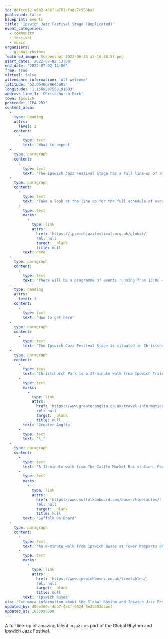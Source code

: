 ```yaml
---
id: d8fcce12-e0b2-406f-a782-fa8c7c558ba3
published: false
blueprint: events
title: 'Ipswich Jazz Festival Stage (Duplicated)'
event_categories:
  - community
  - festival
  - music
organisers:
  - global-rhythms
featured_image: Screenshot-2022-06-23-at-14.38.57.png
start_date: '2022-07-02 13:00'
end_date: '2022-07-02 18:00'
free: true
virtual: false
attendance_information: 'All welcome'
latitude: '52.0640679645605'
longitude: '1.1568287558191803'
address_line_1: 'Christchurch Park'
town: Ipswich
postcode: 'IP4 2BX'
content_area:
  -
    type: heading
    attrs:
      level: 3
    content:
      -
        type: text
        text: 'What to expect'
  -
    type: paragraph
    content:
      -
        type: text
        text: 'The Ipswich Jazz Festival Stage has a full line-up of amazing talent including a Mercury nominated, British jazz super-group, Dinosaur, playing the compositions of multi-award winning composer Laura Jurd. Andrea Vicari’s Jazz Ambassadors will be bringing a celebration of women in jazz with music from an all-female group featuring some of the outstanding players on the UK jazz scene. '
  -
    type: paragraph
    content:
      -
        type: text
        text: 'Take a look at the line up for the full schedule of events, '
      -
        type: text
        marks:
          -
            type: link
            attrs:
              href: 'https://ipswichjazzfestival.org.uk/global/'
              rel: null
              target: _blank
              title: null
        text: here
  -
    type: paragraph
    content:
      -
        type: text
        text: 'There will be a programme of events running from 13:00 – 18:00 focusing on the exciting world of jazz music'
  -
    type: heading
    attrs:
      level: 3
    content:
      -
        type: text
        text: 'How to get here'
  -
    type: paragraph
    content:
      -
        type: text
        text: 'The Ipswich Jazz Festival Stage is situated in Christchurch Park, near the War Memorial, Fonnereau Road entrance'
  -
    type: paragraph
    content:
      -
        type: text
        text: 'Christchurch Park is a 27-minute walk from Ipswich Train station. For train times visit '
      -
        type: text
        marks:
          -
            type: link
            attrs:
              href: 'https://www.greateranglia.co.uk/travel-information/station-information/ips'
              rel: null
              target: _blank
              title: null
        text: 'Greater Anglia'
      -
        type: text
        text: "\_"
  -
    type: paragraph
    content:
      -
        type: text
        text: 'A 13-minute walk from The Cattle Market Bus station. For timetables visit '
      -
        type: text
        marks:
          -
            type: link
            attrs:
              href: 'https://www.suffolkonboard.com/buses/timetables/'
              rel: null
              target: _blank
              title: null
        text: 'Suffolk On Board'
  -
    type: paragraph
    content:
      -
        type: text
        text: 'An 8-minute walk from Ipswich Buses at Tower Ramparts Bus Station. For timetables visit '
      -
        type: text
        marks:
          -
            type: link
            attrs:
              href: 'https://www.ipswichbuses.co.uk/timetables/'
              rel: null
              target: _blank
              title: null
        text: 'Ipswich Buses'
cta: 'For more information about the Global Rhythm and Ipswich Jazz Festival visit [https://ipswichjazzfestival.org.uk/global/ ](https://ipswichjazzfestival.org.uk/global/)'
updated_by: d0ee360c-4db7-4ecf-9024-8e35603daaef
updated_at: 1655995590
---
```

A full line-up of amazing talent in jazz as part of the Global Rhythm and Ipswich Jazz Festival.